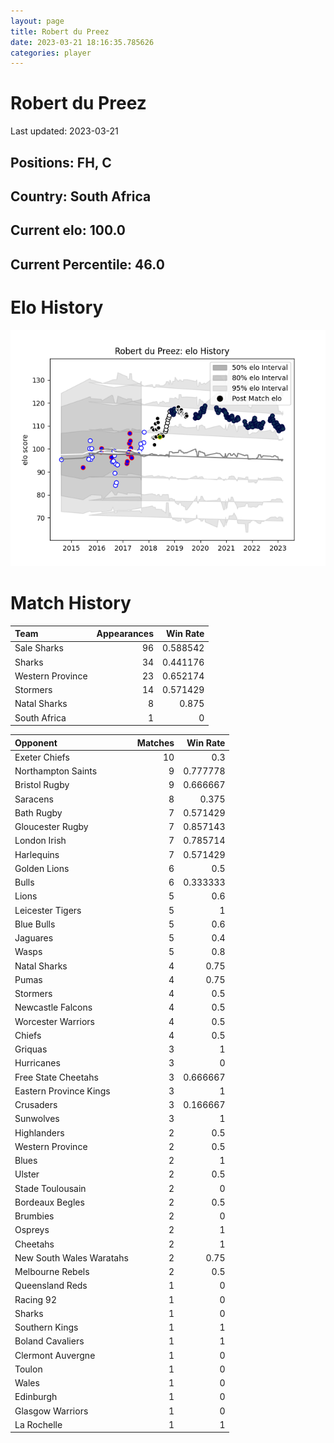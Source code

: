 ```yaml
---  
layout: page  
title: Robert du Preez  
date: 2023-03-21 18:16:35.785626  
categories: player  
---
```

# Robert du Preez


Last updated: 2023-03-21
## Positions: FH, C

## Country: South Africa

## Current elo: 100.0

## Current Percentile: 46.0

# Elo History


![elo history](history_RobertduPreez.png)
# Match History


| Team             |   Appearances |   Win Rate |
|:-----------------|--------------:|-----------:|
| Sale Sharks      |            96 |   0.588542 |
| Sharks           |            34 |   0.441176 |
| Western Province |            23 |   0.652174 |
| Stormers         |            14 |   0.571429 |
| Natal Sharks     |             8 |   0.875    |
| South Africa     |             1 |   0        |

| Opponent                 |   Matches |   Win Rate |
|:-------------------------|----------:|-----------:|
| Exeter Chiefs            |        10 |   0.3      |
| Northampton Saints       |         9 |   0.777778 |
| Bristol Rugby            |         9 |   0.666667 |
| Saracens                 |         8 |   0.375    |
| Bath Rugby               |         7 |   0.571429 |
| Gloucester Rugby         |         7 |   0.857143 |
| London Irish             |         7 |   0.785714 |
| Harlequins               |         7 |   0.571429 |
| Golden Lions             |         6 |   0.5      |
| Bulls                    |         6 |   0.333333 |
| Lions                    |         5 |   0.6      |
| Leicester Tigers         |         5 |   1        |
| Blue Bulls               |         5 |   0.6      |
| Jaguares                 |         5 |   0.4      |
| Wasps                    |         5 |   0.8      |
| Natal Sharks             |         4 |   0.75     |
| Pumas                    |         4 |   0.75     |
| Stormers                 |         4 |   0.5      |
| Newcastle Falcons        |         4 |   0.5      |
| Worcester Warriors       |         4 |   0.5      |
| Chiefs                   |         4 |   0.5      |
| Griquas                  |         3 |   1        |
| Hurricanes               |         3 |   0        |
| Free State Cheetahs      |         3 |   0.666667 |
| Eastern Province Kings   |         3 |   1        |
| Crusaders                |         3 |   0.166667 |
| Sunwolves                |         3 |   1        |
| Highlanders              |         2 |   0.5      |
| Western Province         |         2 |   0.5      |
| Blues                    |         2 |   1        |
| Ulster                   |         2 |   0.5      |
| Stade Toulousain         |         2 |   0        |
| Bordeaux Begles          |         2 |   0.5      |
| Brumbies                 |         2 |   0        |
| Ospreys                  |         2 |   1        |
| Cheetahs                 |         2 |   1        |
| New South Wales Waratahs |         2 |   0.75     |
| Melbourne Rebels         |         2 |   0.5      |
| Queensland Reds          |         1 |   0        |
| Racing 92                |         1 |   0        |
| Sharks                   |         1 |   0        |
| Southern Kings           |         1 |   1        |
| Boland Cavaliers         |         1 |   1        |
| Clermont Auvergne        |         1 |   0        |
| Toulon                   |         1 |   0        |
| Wales                    |         1 |   0        |
| Edinburgh                |         1 |   0        |
| Glasgow Warriors         |         1 |   0        |
| La Rochelle              |         1 |   1        |